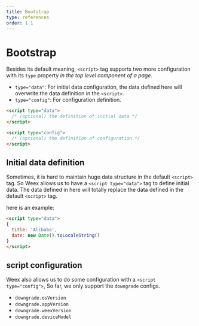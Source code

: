 ```yaml
---
title: Bootstrap
type: references
order: 1.1
---
```


# Bootstrap

Besides its default meaning, `<script>` tag supports two more configuration with its `type` property *in the top level component of a page*.

* `type="data"`: For initial data configuration, the data defined here will overwrite the data definition in the `<script>`.
* `type="config"`: For configuration definition.

```html
<script type="data">
  /* (optional) the definition of initial data */
</script>

<script type="config">
  /* (optional) the definition of configuration */
</script>
```

## Initial data definition

Sometimes, it is hard to maintain huge data structure in the default `<script>` tag. So Weex allows us to have a `<script type="data">` tag to define initial data. The data defined in here will totally replace the data defined in the default `<script>` tag.

here is an example:

```html
<script type="data">
{
  title: 'Alibaba',
  date: new Date().toLocaleString()
}
</script>
```

## script configuration

Weex also allows us to do some configuration with a `<script type="config">`, So far, we only support the `downgrade` configs.

- `downgrade.osVersion`
- `downgrade.appVersion`
- `downgrade.weexVersion`
- `downgrade.deviceModel`
